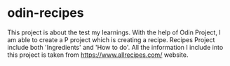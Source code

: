 # odin-recipes
This project is about the test my learnings. With the help of Odin Project, I am able to create a P
project which is creating a recipe. 
Recipes Project include both 'Ingredients' and 'How to do'. 
All the information I include into this project is taken from https://www.allrecipes.com/ website.

